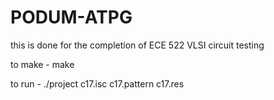 # PODUM-ATPG
this is done for the completion of ECE 522 VLSI circuit testing


to make - make

to run - ./project c17.isc c17.pattern c17.res
